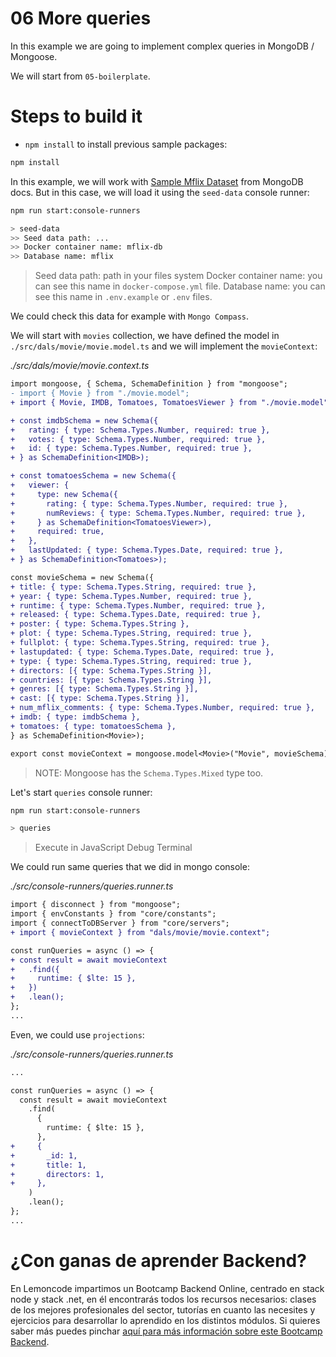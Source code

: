 # 06 More queries

In this example we are going to implement complex queries in MongoDB / Mongoose.

We will start from `05-boilerplate`.

# Steps to build it

- `npm install` to install previous sample packages:

```bash
npm install

```

In this example, we will work with [Sample Mflix Dataset](https://docs.atlas.mongodb.com/sample-data/sample-mflix/#std-label-sample-mflix) from MongoDB docs.
But in this case, we will load it using the `seed-data` console runner:

```bash
npm run start:console-runners

> seed-data
>> Seed data path: ...
>> Docker container name: mflix-db
>> Database name: mflix
```

> Seed data path: path in your files system
> Docker container name: you can see this name in `docker-compose.yml` file.
> Database name: you can see this name in `.env.example` or `.env` files.

We could check this data for example with `Mongo Compass`.

We will start with `movies` collection, we have defined the model in `./src/dals/movie/movie.model.ts`
and we will implement the `movieContext`:

_./src/dals/movie/movie.context.ts_

```diff
import mongoose, { Schema, SchemaDefinition } from "mongoose";
- import { Movie } from "./movie.model";
+ import { Movie, IMDB, Tomatoes, TomatoesViewer } from "./movie.model";

+ const imdbSchema = new Schema({
+   rating: { type: Schema.Types.Number, required: true },
+   votes: { type: Schema.Types.Number, required: true },
+   id: { type: Schema.Types.Number, required: true },
+ } as SchemaDefinition<IMDB>);

+ const tomatoesSchema = new Schema({
+   viewer: {
+     type: new Schema({
+       rating: { type: Schema.Types.Number, required: true },
+       numReviews: { type: Schema.Types.Number, required: true },
+     } as SchemaDefinition<TomatoesViewer>),
+     required: true,
+   },
+   lastUpdated: { type: Schema.Types.Date, required: true },
+ } as SchemaDefinition<Tomatoes>);

const movieSchema = new Schema({
+ title: { type: Schema.Types.String, required: true },
+ year: { type: Schema.Types.Number, required: true },
+ runtime: { type: Schema.Types.Number, required: true },
+ released: { type: Schema.Types.Date, required: true },
+ poster: { type: Schema.Types.String },
+ plot: { type: Schema.Types.String, required: true },
+ fullplot: { type: Schema.Types.String, required: true },
+ lastupdated: { type: Schema.Types.Date, required: true },
+ type: { type: Schema.Types.String, required: true },
+ directors: [{ type: Schema.Types.String }],
+ countries: [{ type: Schema.Types.String }],
+ genres: [{ type: Schema.Types.String }],
+ cast: [{ type: Schema.Types.String }],
+ num_mflix_comments: { type: Schema.Types.Number, required: true },
+ imdb: { type: imdbSchema },
+ tomatoes: { type: tomatoesSchema },
} as SchemaDefinition<Movie>);

export const movieContext = mongoose.model<Movie>("Movie", movieSchema);

```

> NOTE: Mongoose has the `Schema.Types.Mixed` type too.

Let's start `queries` console runner:

```bash
npm run start:console-runners

> queries

```

> Execute in JavaScript Debug Terminal

We could run same queries that we did in mongo console:

_./src/console-runners/queries.runner.ts_

```diff
import { disconnect } from "mongoose";
import { envConstants } from "core/constants";
import { connectToDBServer } from "core/servers";
+ import { movieContext } from "dals/movie/movie.context";

const runQueries = async () => {
+ const result = await movieContext
+   .find({
+     runtime: { $lte: 15 },
+   })
+   .lean();
};
...

```

Even, we could use `projections`:

_./src/console-runners/queries.runner.ts_

```diff
...

const runQueries = async () => {
  const result = await movieContext
    .find(
      {
        runtime: { $lte: 15 },
      },
+     {
+       _id: 1,
+       title: 1,
+       directors: 1,
+     },
    )
    .lean();
};
...

```

# ¿Con ganas de aprender Backend?

En Lemoncode impartimos un Bootcamp Backend Online, centrado en stack node y stack .net, en él encontrarás todos los recursos necesarios: clases de los mejores profesionales del sector, tutorías en cuanto las necesites y ejercicios para desarrollar lo aprendido en los distintos módulos. Si quieres saber más puedes pinchar [aquí para más información sobre este Bootcamp Backend](https://lemoncode.net/bootcamp-backend#bootcamp-backend/banner).
